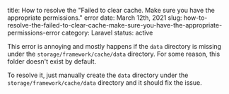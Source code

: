 title: How to resolve the "Failed to clear cache. Make sure you have the appropriate permissions." error
date: March 12th, 2021
slug: how-to-resolve-the-failed-to-clear-cache-make-sure-you-have-the-appropriate-permissions-error
category: Laravel
status: active

This error is annoying and mostly happens if the `data` directory is missing under the `storage/framework/cache/data` directory. For some reason, this folder doesn't exist by default.

To resolve it, just manually create the `data` directory under the `storage/framework/cache/data` directory and it should fix the issue.